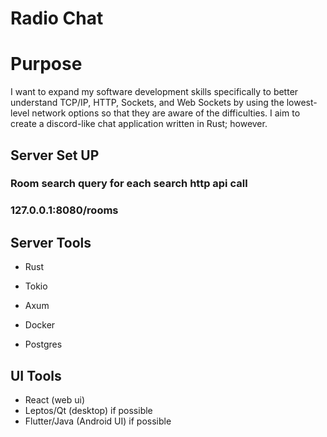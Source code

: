 # Radio Chat

# Purpose
I want to expand my software development skills specifically to better understand TCP/IP, HTTP, Sockets, and Web Sockets by using the lowest-level network options so that they are aware of the difficulties. I aim to create a discord-like chat application written in Rust; however.


## Server Set UP

### Room search query for each search http api call
### 127.0.0.1:8080/rooms

## Server Tools
- Rust
- Tokio
- Axum

- Docker
- Postgres

## UI Tools
- React (web ui)
- Leptos/Qt (desktop) if possible
- Flutter/Java (Android UI) if possible



